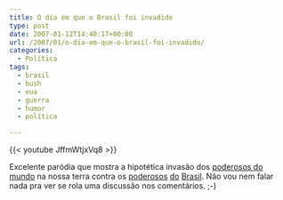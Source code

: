 ```yaml
---
title: O dia em que o Brasil foi invadido
type: post
date: 2007-01-12T14:40:17+00:00
url: /2007/01/o-dia-em-que-o-brasil-foi-invadido/
categories:
  - Política
tags:
  - brasil
  - bush
  - eua
  - guerra
  - humor
  - política

---
```

{{< youtube JffmWtjxVq8 >}}

Excelente paródia que mostra a hipotética invasão dos [poderosos do mundo][1] na nossa terra contra os [poderosos][2] [do][3] [Brasil][4]. Não vou nem falar nada pra ver se rola uma discussão nos comentários. ;-)

 [1]: http://tiagomadeira.com/2007/01/11/gollum-gollum/
 [2]: http://pt.wikipedia.org/wiki/Primeiro_Comando_da_Capital
 [3]: http://pt.wikipedia.org/wiki/Comando_Vermelho
 [4]: http://pt.wikipedia.org/wiki/Polui%C3%A7%C3%A3o
